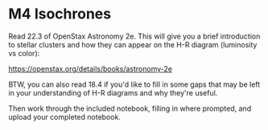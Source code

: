 # M4 Isochrones

Read 22.3 of OpenStax Astronomy 2e.  This will give you a brief introduction to stellar clusters and how they can appear on the H-R diagram (luminosity vs color):

https://openstax.org/details/books/astronomy-2e

BTW, you can also read 18.4 if you'd like to fill in some gaps that may be left in your understanding of H-R diagrams and why they're useful.

Then work through the included notebook, filling in where prompted, and upload your completed notebook.
